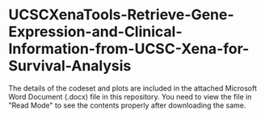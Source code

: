 # UCSCXenaTools-Retrieve-Gene-Expression-and-Clinical-Information-from-UCSC-Xena-for-Survival-Analysis

The details of the codeset and plots are included in the attached Microsoft Word Document (.docx) file in this repository. 
You need to view the file in "Read Mode" to see the contents properly after downloading the same.
